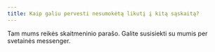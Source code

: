 ```yaml
---
title: Kaip galiu pervesti nesumokėtą likutį į kitą sąskaitą?
---
```


Tam mums reikės skaitmeninio parašo. Galite susisiekti su mumis per svetainės messenger.